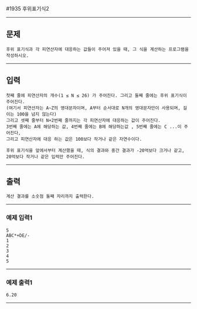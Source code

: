 #1935 후위표기식2

------------
## 문제

```
후위 표기식과 각 피연산자에 대응하는 값들이 주어져 있을 때, 그 식을 계산하는 프로그램을 작성하시오.
```
------------
## 입력
```
첫째 줄에 피연산자의 개수(1 ≤ N ≤ 26) 가 주어진다. 그리고 둘째 줄에는 후위 표기식이 주어진다. 
(여기서 피연산자는 A~Z의 영대문자이며, A부터 순서대로 N개의 영대문자만이 사용되며, 길이는 100을 넘지 않는다) 
그리고 셋째 줄부터 N+2번째 줄까지는 각 피연산자에 대응하는 값이 주어진다. 
3번째 줄에는 A에 해당하는 값, 4번째 줄에는 B에 해당하는값 , 5번째 줄에는 C ...이 주어진다, 
그리고 피연산자에 대응 하는 값은 100보다 작거나 같은 자연수이다.

후위 표기식을 앞에서부터 계산했을 때, 식의 결과와 중간 결과가 -20억보다 크거나 같고, 20억보다 작거나 같은 입력만 주어진다.
```
------------
## 출력
```
계산 결과를 소숫점 둘째 자리까지 출력한다.
```
----------
### 예제 입력1

```
5
ABC*+DE/-
1
2
3
4
5
```
-------
### 예제 출력1
```
6.20
```
-----
